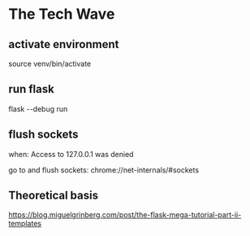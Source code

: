 # The Tech Wave
## activate environment
source venv/bin/activate

<!-- ## conda environment
conda activate flaskProject -->

## run flask
flask --debug run

## flush sockets
when: Access to 127.0.0.1 was denied

go to and flush sockets:
chrome://net-internals/#sockets

## Theoretical basis
https://blog.miguelgrinberg.com/post/the-flask-mega-tutorial-part-ii-templates